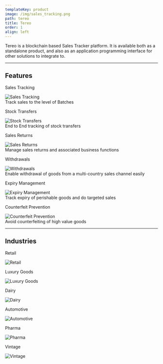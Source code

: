 ```yaml
---
templateKey: product
image: /img/sales_tracking.png
path: tereo
title: Tereo
order: 1
align: left
---
```


Tereo is a blockchain based Sales Tracker platform. It is available both as a standalone product, and also as an application programming interface for other solutions to integrate to.

<hr class="line w-full" />

<h2 class="text-center pb-4 text-md">Features</h2>

<div class="flex flex-wrap xl:flex-wrap justify-center text-center">
    <div class="flex-col max-w-xs pb-2 px-4">
        <p class="text-center text-md text-fl-primary-alternate pb-2">
                Sales Tracking
        </p>
        <img class="w-24" src="/img/sales_tracking.png" alt="Sales Tracking"/> 
        <div class="ml-4 flex-grow text-md leading-normal tracking-normal">
                Track sales to the level of Batches
        </div>
    </div>
    <div class="flex-col max-w-xs pb-2 px-4">
        <p class="text-center text-md text-fl-primary-alternate pb-2">
                Stock Transfers
        </p>
        <img class="w-24" src="/img/stock_transfers.png" alt="Stock Transfers"/> 
        <div class="ml-4 flex-grow text-md leading-normal tracking-normal">
                End to End tracking of stock transfers
        </div>
    </div>
    <div class="flex-col max-w-xs pb-2 px-4">
        <p class="text-center text-md text-fl-primary-alternate pb-2">
                Sales Returns
        </p>
        <img class="w-24" src="/img/sales_returns.png" alt="Sales Returns"/> 
        <div class="ml-4 flex-grow text-md leading-normal tracking-normal">
                Manage sales returns and associated business functions
        </div>
    </div>
    <div class="flex-col max-w-xs pb-2 px-4">
        <p class="text-center text-md text-fl-primary-alternate pb-2">
                Withdrawals
        </p>
        <img class="w-24" src="/img/withdrawals.png" alt="Withdrawals"/> 
        <div class="ml-4 flex-grow text-md leading-normal tracking-normal">
                Enable withdrawal of goods from a multi-country sales channel easily
        </div>
    </div>
    <div class="flex-col max-w-xs pb-2">
        <p class="text-center text-md whitespace-no-wrap text-fl-primary-alternate pb-2">
                Expiry Management
        </p>
        <img class="w-24" src="/img/expiry_mgmt.png" alt="Expiry Management"/> 
        <div class="ml-4 flex-grow text-md leading-normal tracking-normal">
                Track expiry of perishable goods and do targeted sales
        </div>
    </div>
    <div class="flex-col max-w-xs pb-2">
        <p class="whitespace-no-wrap text-center text-md text-fl-primary-alternate pb-2">
                Counterfeit Prevention
        </p>
        <img class="w-24" src="/img/counterfiet.png" alt="Counterfeit Prevention"/> 
        <div class="ml-4 flex-grow text-md leading-normal tracking-normal">
                Avoid counterfeiting of high value goods
        </div>
    </div>
</div>
<hr class="line w-full" />
<h2 class="text-center pb-4 text-md">Industries</h2>

<div class="flex flex-wrap xl:flex-no-wrap justify-around text-center">
    <div class="flex-col max-w-xs pb-2 px-4">
        <p class="text-center text-md text-fl-primary-alternate pb-2">
                Retail
        </p>
        <img class="w-24" src="/img/retail.png" alt="Retail"/> 
    </div>
    <div class="flex-col max-w-xs pb-2 px-4">
        <p class="text-center text-md text-fl-primary-alternate pb-2">
                Luxury Goods
        </p>
        <img class="w-24" src="/img/luxury.png" alt="Luxury Goods"/> 
    </div>
    <div class="flex-col max-w-xs pb-2 px-4">
        <p class="text-center text-md text-fl-primary-alternate pb-2">
                Dairy
        </p>
        <img class="w-24" src="/img/dairy.png" alt="Dairy"/> 
    </div>
    <div class="flex-col max-w-xs pb-2 px-4">
        <p class="text-center text-md text-fl-primary-alternate pb-2">
                Automotive
        </p>
        <img class="w-24" src="/img/automotive.png" alt="Automotive"/> 
    </div>
    <div class="flex-col max-w-xs pb-2 px-4">
        <p class="text-center text-md text-fl-primary-alternate pb-2">
                Pharma
        </p>
        <img class="w-24" src="/img/pharma.png" alt="Pharma"/> 
    </div>
    <div class="flex-col max-w-xs pb-2 px-4">
        <p class="text-center text-md text-fl-primary-alternate pb-2">
                Vintage
        </p>
        <img class="w-24" src="/img/vintage.png" alt="Vintage"/> 
    </div>
</div>
